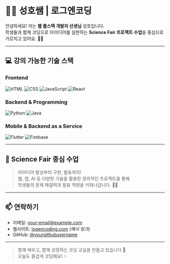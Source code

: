 # 👨‍🏫 성호쌤 | 로그엔코딩

안녕하세요! 저는 **웹 풀스택 개발자 선생님** 성호입니다.  
학생들과 함께 코딩으로 아이디어를 실현하는 **Science Fair 프로젝트 수업**을 중심으로 가르치고 있어요. 🧠🚀

---

## 💻 강의 가능한 기술 스택

### Frontend
![HTML](https://img.shields.io/badge/HTML-E34F26?style=flat&logo=html5&logoColor=white)
![CSS](https://img.shields.io/badge/CSS-1572B6?style=flat&logo=css3&logoColor=white)
![JavaScript](https://img.shields.io/badge/JavaScript-F7DF1E?style=flat&logo=javascript&logoColor=black)
![React](https://img.shields.io/badge/React-61DAFB?style=flat&logo=react&logoColor=black)

### Backend & Programming
![Python](https://img.shields.io/badge/Python-3776AB?style=flat&logo=python&logoColor=white)
![Java](https://img.shields.io/badge/Java-007396?style=flat&logo=java&logoColor=white)

### Mobile & Backend as a Service
![Flutter](https://img.shields.io/badge/Flutter-02569B?style=flat&logo=flutter&logoColor=white)
![Firebase](https://img.shields.io/badge/Firebase-FFCA28?style=flat&logo=firebase&logoColor=black)

---

## 🧪 Science Fair 중심 수업

> 아이디어 발상부터 구현, 발표까지!  
> 웹, 앱, AI 등 다양한 기술을 활용한 창의적인 프로젝트를 통해  
> 학생들의 문제 해결력과 발표 역량을 키워나갑니다. 🎤💡

---

## 📫 연락하기

- 이메일: [your-email@example.com](mailto:your-email@example.com)  
- 웹사이트: [logencoding.com](https://logencoding.com) *(예시 링크)*  
- GitHub: [@yourgithubusername](https://github.com/yourgithubusername)

---

> 함께 배우고, 함께 성장하는 코딩 교실을 만들고 있습니다 🌱  
> 오늘도 즐겁게 코딩해요! ✨
